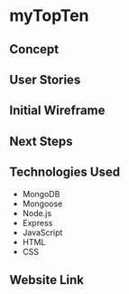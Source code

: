 # myTopTen

## Concept

## User Stories

## Initial Wireframe

## Next Steps

## Technologies Used
- MongoDB
- Mongoose
- Node.js
- Express
- JavaScript 
- HTML
- CSS

## Website Link

